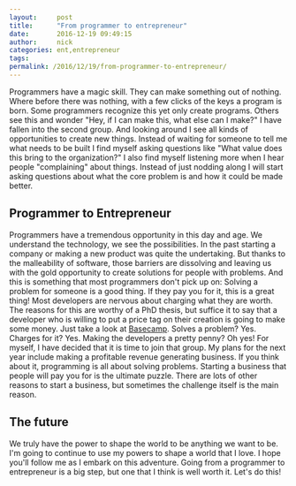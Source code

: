 ```yaml
---
layout:     post
title:      "From programmer to entrepreneur"
date:       2016-12-19 09:49:15
author:     nick
categories: ent,entrepreneur
tags:  
permalink: /2016/12/19/from-programmer-to-entrepreneur/
---
```

Programmers have a magic skill. They can make something out of nothing. Where before there was nothing, with a few clicks of the keys a program is born. Some programmers recognize this yet only create programs. Others see this and wonder "Hey, if I can make this, what else can I make?" I have fallen into the second group. And looking around I see all kinds of opportunities to create new things. Instead of waiting for someone to tell me what needs to be built I find myself asking questions like "What value does this bring to the organization?" I also find myself listening more when I hear people "complaining" about things. Instead of just nodding along I will start asking questions about what the core problem is and how it could be made better. 

## Programmer to Entrepreneur

Programmers have a tremendous opportunity in this day and age. We understand the technology, we see the possibilities. In the past starting a company or making a new product was quite the undertaking. But thanks to the malleability of software, those barriers are dissolving and leaving us with the gold opportunity to create solutions for people with problems. And this is something that most programmers don't pick up on: Solving a problem for someone is a good thing. If they pay you for it, this is a great thing! Most developers are nervous about charging what they are worth. The reasons for this are worthy of a PhD thesis, but suffice it to say that a developer who is willing to put a price tag on their creation is going to make some money. Just take a look at [Basecamp](https://basecamp.com/). Solves a problem? Yes. Charges for it? Yes. Making the developers a pretty penny? Oh yes! For myself, I have decided that it is time to join that group. My plans for the next year include making a profitable revenue generating business. If you think about it, programming is all about solving problems. Starting a business that people will pay you for is the ultimate puzzle. There are lots of other reasons to start a business, but sometimes the challenge itself is the main reason. 

## The future

We truly have the power to shape the world to be anything we want to be. I'm going to continue to use my powers to shape a world that I love. I hope you'll follow me as I embark on this adventure. Going from a programmer to entrepreneur is a big step, but one that I think is well worth it. Let's do this!  
